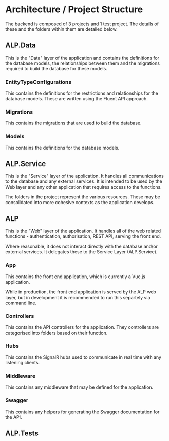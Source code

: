 # Architecture / Project Structure

The backend is composed of 3 projects and 1 test project. The details of these and the folders within them are detailed below.

## ALP.Data

This is the "Data" layer of the application and contains the definitions for the database models, the relationships between them and the migrations required to build the database for these models.

### EntityTypeConfigurations

This contains the definitions for the restrictions and relationships for the database models. These are written using the Fluent API approach.

### Migrations

This contains the migrations that are used to build the database.

### Models

This contains the definitions for the database models.

## ALP.Service

This is the "Service" layer of the application. It handles all communications to the database and any external services. It is intended to be used by the Web layer and any other application that requires access to the functions.

The folders in the project represent the various resources. These may be consolidated into more cohesive contexts as the application develops.

## ALP

This is the "Web" layer of the application. It handles all of the web related functions - authentication, authorisation, REST API, serving the front end.

Where reasonable, it does not interact directly with the database and/or external services. It delegates these to the Service Layer (ALP.Service).

### App

This contains the front end application, which is currently a Vue.js application.

While in production, the front end application is served by the ALP web layer, but in development it is recommended to run this separtely via command line.

### Controllers

This contains the API controllers for the application. They controllers are categorised into folders based on their function.

### Hubs

This contains the SignalR hubs used to communicate in real time with any listening clients.

### Middleware

This contains any middleware that may be defined for the application.

### Swagger

This contains any helpers for generating the Swagger documentation for the API.

## ALP.Tests